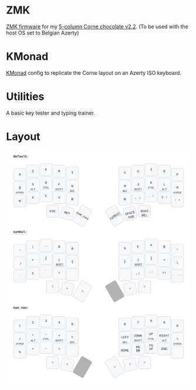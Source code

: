 
# ZMK

[ZMK firmware](https://zmk.dev/) for my [5-column Corne chocolate v2.2](https://github.com/foostan/crkbd).
(To be used with the host OS set to Belgian Azerty)


# KMonad

[KMonad](https://github.com/kmonad/kmonad) config to replicate the Corne layout on an Azerty ISO keyboard.


# Utilities

A basic key tester and typing trainer.


# Layout

![](https://raw.githubusercontent.com/StijnRuts/keyboard-config/refs/heads/main/keymap.svg)
